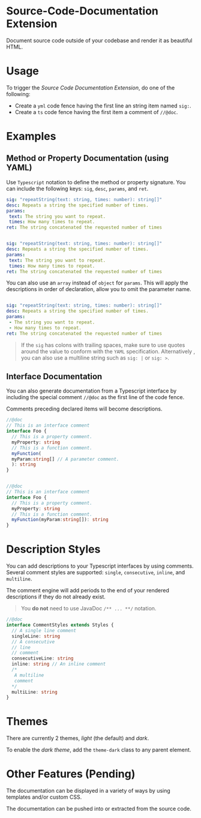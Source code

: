 # Source-Code-Documentation Extension

Document source code outside of your codebase and render it as beautiful HTML.

# Usage

To trigger the *Source Code Documentation Extension*, do one of the following:
* Create a `yml` code fence having the first line an string item named `sig:`.
* Create a `ts` code fence having the first item a comment of `//@doc`.

# Examples
## Method or Property Documentation (using YAML)

Use `Typescript` notation to define the method or property signature.  You can include the following keys: `sig`, `desc`, `params`, and `ret`.

```yml
sig: "repeatString(text: string, times: number): string[]"
desc: Repeats a string the specified number of times.
params:
 text: The string you want to repeat.
 times: How many times to repeat.
ret: The string concatenated the requested number of times
```

```yml

sig: "repeatString(text: string, times: number): string[]"
desc: Repeats a string the specified number of times.
params:
 text: The string you want to repeat.
 times: How many times to repeat.
ret: The string concatenated the requested number of times
```

You can also use an 	`array` instead of `object` for `params`.  This will apply the descriptions in order of declaration, allow you to omit the parameter name.

```yml

sig: "repeatString(text: string, times: number): string[]"
desc: Repeats a string the specified number of times.
params:
 - The string you want to repeat.
 - How many times to repeat.
ret: The string concatenated the requested number of times
```

> If the `sig` has colons with trailing spaces, make sure to use quotes around the value to conform with the 	`YAML` specification.  Alternatively , you can also use a multiline string such as `sig: |` or `sig: >`.

## Interface Documentation
You can also generate documentation from a Typescript interface by including the special comment `//@doc` as the first line of the code fence.

Comments preceding declared items will become descriptions.

```ts
//@doc
// This is an interface comment
interface Foo {
  // This is a property comment.
  myProperty: string
  // This is a function comment.
  myFunction(
  myParam:string[] // A parameter comment.
  ): string 
}
```

```ts

//@doc
// This is an interface comment
interface Foo {
  // This is a property comment.
  myProperty: string
  // This is a function comment.
  myFunction(myParam:string[]): string
}
```

# Description Styles
You can add descriptions to your Typescript interfaces by using comments.
Several comment styles are supported:  `single`, `consecutive`, `inline`, and `multiline`.

The comment engine will add periods to the end of your rendered descriptions if they do not already exist.

> You **do not** need to use JavaDoc `/** ... **/` notation.
```ts
//@doc
interface CommentStyles extends Styles {
  // A single line comment
  singleLine: string
  // A consecutive
  // line
  // comment
  consecutiveLine: string
  inline: string // An inline comment
  /*
   A multiline
   comment
  */
  multiLine: string
}
```

# Themes
There are currently 2 themes, *light* (the default) and *dark*.

To enable the *dark theme*, add the `theme-dark` class to any parent element.
# Other Features (Pending)
The documentation can be displayed in a variety of ways by using templates and/or custom CSS.

The documentation can be pushed into or extracted from the source code.

<!--stackedit_data:
eyJoaXN0b3J5IjpbMTE2MjA5NzE3OCwtMTY0MjI4NjYwNSwxMD
QwNDU5NTUzLDE4MjI3NDE4NzQsLTIxNDE3NTk0MCwtMTk5MTk1
NTc1MiwxMDk5NDQzOTAsMTMwOTU1MTgyLDIzNzk2NDk1MSwtOT
E5OTAxMzgxLDUwMTI1NDIxNSwtMTA0MTI1MDcxNiwtMTIyODcz
OTg4NywxNDc0MDU3NDE0LC0xODUyODc5NzMzLDg5ODg1NjMxMC
wtMTE2Nzk2Nzk0NCwtMTA1OTI4ODQ3M119
-->